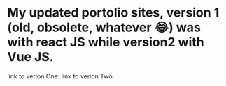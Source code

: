 # My updated portolio sites, version 1 (old, obsolete, whatever 😂) was with react JS while version2 with Vue JS.

link to verion One: 
link to verion Two: 

